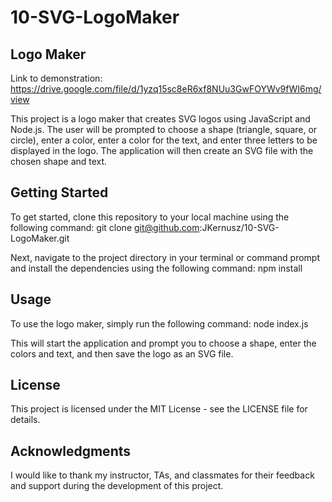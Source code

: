 # 10-SVG-LogoMaker
## Logo Maker

Link to demonstration: https://drive.google.com/file/d/1yzq15sc8eR6xf8NUu3GwFOYWv9fWI6mg/view

This project is a logo maker that creates SVG logos using JavaScript and Node.js. The user will be prompted to choose a shape (triangle, square, or circle), enter a color, enter a color for the text, and enter three letters to be displayed in the logo. The application will then create an SVG file with the chosen shape and text.

## Getting Started
To get started, clone this repository to your local machine using the following command:
git clone git@github.com:JKernusz/10-SVG-LogoMaker.git

Next, navigate to the project directory in your terminal or command prompt and install the dependencies using the following command:
npm install

## Usage
To use the logo maker, simply run the following command:
node index.js

This will start the application and prompt you to choose a shape, enter the colors and text, and then save the logo as an SVG file.

## License
This project is licensed under the MIT License - see the LICENSE file for details.

## Acknowledgments
I would like to thank my instructor, TAs, and classmates for their feedback and support during the development of this project.
